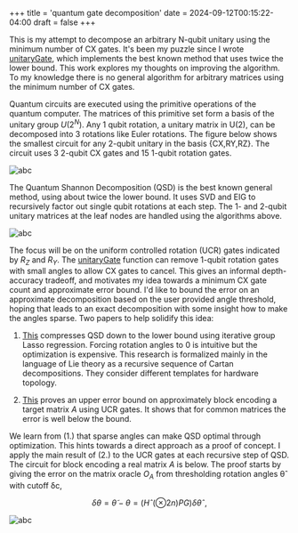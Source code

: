 +++
title = 'quantum gate decomposition'
date = 2024-09-12T00:15:22-04:00
draft = false
+++

This is my attempt to decompose an arbitrary N-qubit unitary using the minimum number of CX gates. It's been my puzzle since I wrote [unitaryGate](https://www.mathworks.com/help/matlab/ref/unitarygate.html), which implements the best known method that uses twice the lower bound. This work explores my thoughts on improving the algorithm. To my knowledge there is no general algorithm for arbitrary matrices using the minimum number of CX gates.

Quantum circuits are executed using the primitive operations of the quantum computer. The matrices of this primitive set form a basis of the unitary group $U(2^N)$. Any 1 qubit rotation, a unitary matrix in U(2), can be decomposed into 3 rotations like Euler rotations. The figure below shows the smallest circuit for any 2-qubit unitary in the basis {CX,RY,RZ}. The circuit uses 3 2-qubit CX gates and 15 1-qubit rotation gates.

![abc](/circuit.png)

The Quantum Shannon Decomposition (QSD) is the best known general method, using about twice the lower bound. It uses SVD and EIG to recursively factor out single qubit rotations at each step. The 1- and 2-qubit unitary matrices at the leaf nodes are handled using the algorithms above.

![abc](/qsd.png)

The focus will be on the uniform controlled rotation (UCR) gates indicated by $R_Z$ and $R_Y$. The [unitaryGate](https://www.mathworks.com/help/matlab/ref/unitarygate.html) function can remove 1-qubit rotation gates with small angles to allow CX gates to cancel. This gives an informal depth-accuracy tradeoff, and motivates my idea towards a minimum CX gate count and approximate error bound. I'd like to bound the error on an approximate decomposition based on the user provided angle threshold, hoping that leads to an exact decomposition with some insight how to make the angles sparse. Two papers to help solidify this idea:

1. [This](https://arxiv.org/pdf/2106.05649) compresses QSD down to the lower bound using iterative group Lasso regression. Forcing rotation angles to 0 is intuitive but the optimization is expensive. This research is formalized mainly in the language of Lie theory as a recursive sequence of Cartan decompositions. They consider different templates for hardware topology.

2. [This](https://arxiv.org/abs/2205.00081) proves an upper error bound on approximately block encoding a target matrix $A$ using UCR gates. It shows that for common matrices the error is well below the bound.

We learn from (1.) that sparse angles can make QSD optimal through optimization. This hints towards a direct approach as a proof of concept. I apply the main result of (2.) to the UCR gates at each recursive step of QSD. The circuit for block encoding a real matrix $A$ is below. The proof starts by giving the error on the matrix oracle $O_A$ from thresholding rotation angles θˆ with cutoff δc,

$$
δθ = θ ̃ − θ = ( Hˆ(⊗2n) P G ) δ θˆ ,
$$

![abc](/block-encode2.png)
